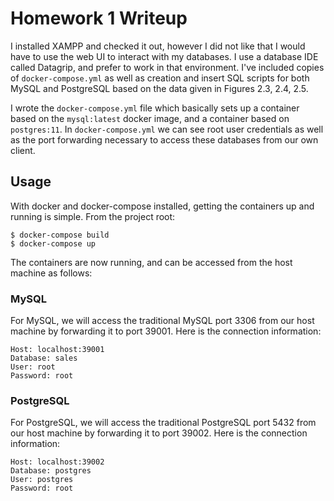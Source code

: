 # Homework 1 Writeup
I installed XAMPP and checked it out, however I did not like that I would have to use the web UI to interact with my databases.  I use a database IDE called Datagrip, and prefer to work in that environment.  I've included copies of `docker-compose.yml` as well as creation and insert SQL scripts for both MySQL and PostgreSQL based on the data given in Figures 2.3, 2.4, 2.5.

I wrote the `docker-compose.yml` file which basically sets up a container based on the `mysql:latest` docker image, and a container based on `postgres:11`.  In `docker-compose.yml` we can see root user credentials as well as the port forwarding necessary to access these databases from our own client.

## Usage
With docker and docker-compose installed, getting the containers up and running is simple.  From the project root:

```shell
$ docker-compose build
$ docker-compose up
```
The containers are now running, and can be accessed from the host machine as follows:

### MySQL
For MySQL, we will access the traditional MySQL port 3306 from our host machine by forwarding it to port 39001.  Here is the connection information:

```
Host: localhost:39001
Database: sales
User: root
Password: root
```

### PostgreSQL
For PostgreSQL, we will access the traditional PostgreSQL port 5432 from our host machine by forwarding it to port 39002.  Here is the connection information:

```
Host: localhost:39002
Database: postgres
User: postgres
Password: root
```